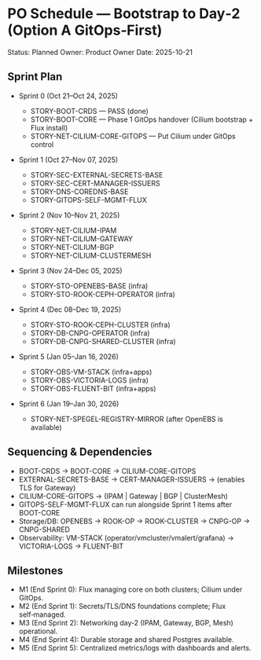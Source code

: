 # PO Schedule — Bootstrap to Day‑2 (Option A GitOps‑First)

Status: Planned
Owner: Product Owner
Date: 2025-10-21

## Sprint Plan

- Sprint 0 (Oct 21–Oct 24, 2025)
  - STORY-BOOT-CRDS — PASS (done)
  - STORY-BOOT-CORE — Phase 1 GitOps handover (Cilium bootstrap + Flux install)
  - STORY-NET-CILIUM-CORE-GITOPS — Put Cilium under GitOps control

- Sprint 1 (Oct 27–Nov 07, 2025)
  - STORY-SEC-EXTERNAL-SECRETS-BASE
  - STORY-SEC-CERT-MANAGER-ISSUERS
  - STORY-DNS-COREDNS-BASE
  - STORY-GITOPS-SELF-MGMT-FLUX

- Sprint 2 (Nov 10–Nov 21, 2025)
  - STORY-NET-CILIUM-IPAM
  - STORY-NET-CILIUM-GATEWAY
  - STORY-NET-CILIUM-BGP
  - STORY-NET-CILIUM-CLUSTERMESH

- Sprint 3 (Nov 24–Dec 05, 2025)
  - STORY-STO-OPENEBS-BASE (infra)
  - STORY-STO-ROOK-CEPH-OPERATOR (infra)

- Sprint 4 (Dec 08–Dec 19, 2025)
  - STORY-STO-ROOK-CEPH-CLUSTER (infra)
  - STORY-DB-CNPG-OPERATOR (infra)
  - STORY-DB-CNPG-SHARED-CLUSTER (infra)

- Sprint 5 (Jan 05–Jan 16, 2026)
  - STORY-OBS-VM-STACK (infra+apps)
  - STORY-OBS-VICTORIA-LOGS (infra)
  - STORY-OBS-FLUENT-BIT (infra+apps)

- Sprint 6 (Jan 19–Jan 30, 2026)
  - STORY-NET-SPEGEL-REGISTRY-MIRROR (after OpenEBS is available)

## Sequencing & Dependencies

- BOOT-CRDS → BOOT-CORE → CILIUM-CORE-GITOPS
- EXTERNAL-SECRETS-BASE → CERT-MANAGER-ISSUERS → (enables TLS for Gateway)
- CILIUM-CORE-GITOPS → (IPAM | Gateway | BGP | ClusterMesh)
- GITOPS-SELF-MGMT-FLUX can run alongside Sprint 1 items after BOOT-CORE
- Storage/DB: OPENEBS → ROOK-OP → ROOK-CLUSTER → CNPG-OP → CNPG-SHARED
- Observability: VM-STACK (operator/vmcluster/vmalert/grafana) → VICTORIA-LOGS → FLUENT-BIT

## Milestones

- M1 (End Sprint 0): Flux managing core on both clusters; Cilium under GitOps.
- M2 (End Sprint 1): Secrets/TLS/DNS foundations complete; Flux self‑managed.
- M3 (End Sprint 2): Networking day‑2 (IPAM, Gateway, BGP, Mesh) operational.
- M4 (End Sprint 4): Durable storage and shared Postgres available.
- M5 (End Sprint 5): Centralized metrics/logs with dashboards and alerts.
